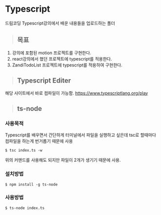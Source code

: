 # Typescript

드림코딩 Typescript강의에서 배운 내용들을 업로드하는 폴더

> ## 목표

1. 강의에 포함된 motion 프로젝트를 구현한다.
2. react강의에서 했던 프로젝트에 typescript를 적용한다.
3. ZandiTodoList 프로젝트에 typescript를 적용하여 구현한다.

> ## Typescript Editer

해당 사이트에서 바로 컴파일이 가능함.
https://www.typescriptlang.org/play

> ## ts-node

### 사용목적

Typescript를 배우면서 간단하게 터미널에서 파일을 실행하고 싶은데
tsc로 할때마다 컴파일을 하는게 번거롭기 때문에 사용

```
$ tsc index.ts -w
```

위의 커맨드를 사용해도 되지만 파일이 2개가 생기기 때문에 사용.

### 설치방법

```
$ npm install -g ts-node
```

### 사용방법

```
$ ts-node index.ts
```

### 